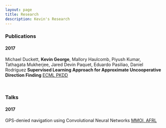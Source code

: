 ```yaml
---
layout: page
title: Research
description: Kevin's Research
---
```


### Publications


#### 2017


Michael Duckett, **Kevin George**, Mallory Haulcomb, Piyush Kumar, Tathagata Mukherjee, Jared Devin Paquet, Eduardo Pasiliao, Daniel Rodriguez **Supervised Learning Approach for Approximate Uncooperative Direction Finding** [ECML PKDD](http://ecmlpkdd2017.ijs.si/)

<br/>

### Talks


#### 2017


GPS-denied navigation using Convolutional Neural Networks [MMOI, AFRL](https://mmo.institute/index.html)
